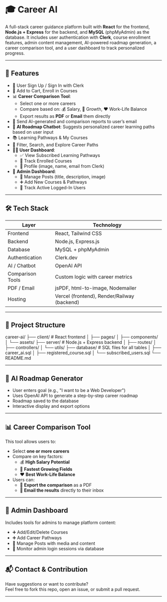 # 🎓 Career AI

A full-stack career guidance platform built with **React** for the frontend, **Node.js + Express** for the backend, and **MySQL** (phpMyAdmin) as the database. It includes user authentication with **Clerk**, course enrollment features, admin content management, AI-powered roadmap generation, a career comparison tool, and a user dashboard to track personalized progress.

---

## 🚀 Features

- 👤 User Sign Up / Sign In with Clerk
- 🛒 Add to Cart, Enroll in Courses
- 📊 **Career Comparison Tool**:
  - Select one or more careers
  - Compare based on: 💰 Salary, 🚀 Growth, ❤️ Work-Life Balance
  - Export results as **PDF** or **Email** them directly
- 📧 Send AI-generated and comparison reports to user’s email
- 🤖 **AI Roadmap Chatbot**: Suggests personalized career learning paths based on user input
- 📚 Learning Pathways & My Courses
- 🎯 Filter, Search, and Explore Career Paths
- 🧑‍💼 **User Dashboard**:
  - ✅ View Subscribed Learning Pathways
  - 📘 Track Enrolled Courses
  - 👤 Profile (image, name, email from Clerk)
- 🔐 **Admin Dashboard**:
  - 📝 Manage Posts (title, description, image)
  - ➕ Add New Courses & Pathways
  - 👥 Track Active Logged-In Users

---

## 🛠 Tech Stack

| Layer           | Technology                       |
|------------------|----------------------------------|
| Frontend         | React, Tailwind CSS              |
| Backend          | Node.js, Express.js              |
| Database         | MySQL + phpMyAdmin               |
| Authentication   | Clerk.dev                        |
| AI / Chatbot     | OpenAI API                       |
| Comparison Tools | Custom logic with career metrics |
| PDF / Email      | jsPDF, html-to-image, Nodemailer |
| Hosting          | Vercel (frontend), Render/Railway (backend) |

---

## 📁 Project Structure

career-ai/
├── client/ # React frontend
│ ├── pages/
│ ├── components/
│ └── assets/
├── server/ # Node.js + Express backend
│ ├── routes/
│ ├── controllers/
│ └── utils/
├── database/ # SQL files for all tables
│ ├── career_ai.sql
│ ├── registered_course.sql
│ └── subscribed_users.sql
└── README.md


---

## 💬 AI Roadmap Generator

- User enters goal (e.g., "I want to be a Web Developer")
- Uses OpenAI API to generate a step-by-step career roadmap
- Roadmap saved to the database
- Interactive display and export options

---

## 📊 Career Comparison Tool

This tool allows users to:

- Select **one or more careers**
- Compare on key factors:
  - 💰 **High Salary Potential**
  - 🚀 **Fastest Growing Fields**
  - ❤️ **Best Work-Life Balance**
- Users can:
  - 📄 **Export the comparison** as a PDF
  - 📧 **Email the results** directly to their inbox

---

## 🔐 Admin Dashboard

Includes tools for admins to manage platform content:

- ➕ Add/Edit/Delete Courses
- ➕ Add Career Pathways
- 📝 Manage Posts with media and content
- 👥 Monitor admin login sessions via database

---

## 📬 Contact & Contribution

Have suggestions or want to contribute?  
Feel free to fork this repo, open an issue, or submit a pull request.

---
